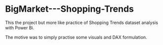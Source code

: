 # BigMarket---Shopping-Trends
This the project but more like practice of Shopping Trends dataset analysis with Power Bi.

The motive was to simply practise some visuals and DAX formulation.
